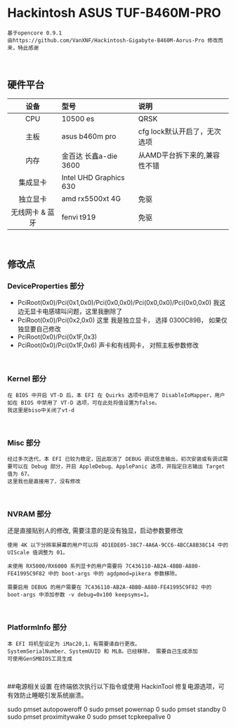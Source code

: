 # Hackintosh ASUS TUF-B460M-PRO
```
基于opencore 0.9.1
由https://github.com/VanXNF/Hackintosh-Gigabyte-B460M-Aorus-Pro 修改而来，特此感谢
```

&ensp;

## 硬件平台
| 设备 | 型号 | 说明 |
|:---:|:---| :--- |
| CPU | 10500 es | QRSK |
| 主板 | asus b460m pro | cfg lock默认开启了，无次选项 |
| 内存 | 金百达 长鑫a-die 3600 | 从AMD平台拆下来的,兼容性不错 |
| 集成显卡 | Intel UHD Graphics 630 | |
| 独立显卡 | amd rx5500xt 4G | 免驱 |
| 无线网卡 & 蓝牙 | fenvi t919 | 免驱 |

&ensp;
## 修改点
### DeviceProperties 部分
* PciRoot(0x0)/Pci(0x1,0x0)/Pci(0x0,0x0)/Pci(0x0,0x0)/Pci(0x0,0x0)
我这边无显卡电感啸叫问题，这里我删除了
* PciRoot(0x0)/Pci(0x2,0x0)
这里 我是独立显卡， 选择 0300C89B， 如果仅独显要自己修改
* PciRoot(0x0)/Pci(0x1F,0x3)
* PciRoot(0x0)/Pci(0x1F,0x6)
声卡和有线网卡， 对照主板参数修改

&ensp;

### Kernel 部分
```
在 BIOS 中开启 VT-D 后，本 EFI 在 Quirks 选项中启用了 DisableIoMapper，用户如在 BIOS 中禁用了 VT-D 选项，可在此处将值设置为false。
我这里是biso中关闭了vt-d
```

&ensp;

### Misc 部分
```
经过多次迭代，本 EFI 已较为稳定，因此取消了 DEBUG 调试信息输出，初次安装或有调试需要可以在 Debug 部分，开启 AppleDebug、ApplePanic 选项，并指定日志输出 Target 值为 67。
这里我也是直接用了，没有修改
```

&ensp;
### NVRAM 部分
还是直接贴别人的修改, 需要注意的是没有独显，启动参数要修改
```
使用 4K 以下分辨率屏幕的用户可以将 4D1EDE05-38C7-4A6A-9CC6-4BCCA8B38C14 中的 UIScale 值调整为 01。

未使用 RX5000/RX6000 系列显卡的用户需要将 7C436110-AB2A-4BBB-A880-FE41995C9F82 中的 boot-args 中的 agdpmod=pikera 参数移除。

需要启用 DEBUG 的用户需要在 7C436110-AB2A-4BBB-A880-FE41995C9F82 中的 boot-args 中添加参数 -v debug=0x100 keepsyms=1。
```

&ensp;
### PlatformInfo 部分
```
本 EFI 将机型设定为 iMac20,1，有需要请自行更改。
SystemSerialNumber、SystemUUID 和 MLB。已经移除， 需要自己生成添加
可使用GenSMBIOS工具生成
```

&ensp;

##电源相关设置
在终端依次执行以下指令或使用 HackinTool 修复电源选项，可有效防止睡眠引发系统崩溃。

sudo pmset autopoweroff 0
sudo pmset powernap 0
sudo pmset standby 0
sudo pmset proximitywake 0
sudo pmset tcpkeepalive 0
